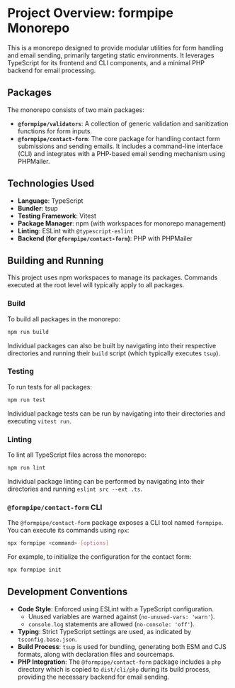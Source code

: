 # Project Overview: formpipe Monorepo

This is a monorepo designed to provide modular utilities for form handling and email sending, primarily targeting static environments. It leverages TypeScript for its frontend and CLI components, and a minimal PHP backend for email processing.

## Packages

The monorepo consists of two main packages:

*   **`@formpipe/validators`**: A collection of generic validation and sanitization functions for form inputs.
*   **`@formpipe/contact-form`**: The core package for handling contact form submissions and sending emails. It includes a command-line interface (CLI) and integrates with a PHP-based email sending mechanism using PHPMailer.

## Technologies Used

*   **Language**: TypeScript
*   **Bundler**: tsup
*   **Testing Framework**: Vitest
*   **Package Manager**: npm (with workspaces for monorepo management)
*   **Linting**: ESLint with `@typescript-eslint`
*   **Backend (for `@formpipe/contact-form`)**: PHP with PHPMailer

## Building and Running

This project uses npm workspaces to manage its packages. Commands executed at the root level will typically apply to all packages.

### Build

To build all packages in the monorepo:

```bash
npm run build
```

Individual packages can also be built by navigating into their respective directories and running their `build` script (which typically executes `tsup`).

### Testing

To run tests for all packages:

```bash
npm run test
```

Individual package tests can be run by navigating into their directories and executing `vitest run`.

### Linting

To lint all TypeScript files across the monorepo:

```bash
npm run lint
```

Individual package linting can be performed by navigating into their directories and running `eslint src --ext .ts`.

### `@formpipe/contact-form` CLI

The `@formpipe/contact-form` package exposes a CLI tool named `formpipe`. You can execute its commands using `npx`:

```bash
npx formpipe <command> [options]
```

For example, to initialize the configuration for the contact form:

```bash
npx formpipe init
```

## Development Conventions

*   **Code Style**: Enforced using ESLint with a TypeScript configuration.
    *   Unused variables are warned against (`no-unused-vars: 'warn'`).
    *   `console.log` statements are allowed (`no-console: 'off'`).
*   **Typing**: Strict TypeScript settings are used, as indicated by `tsconfig.base.json`.
*   **Build Process**: `tsup` is used for bundling, generating both ESM and CJS formats, along with declaration files and sourcemaps.
*   **PHP Integration**: The `@formpipe/contact-form` package includes a `php` directory which is copied to `dist/cli/php` during its build process, providing the necessary backend for email sending.
